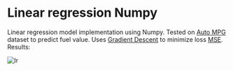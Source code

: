 # Linear regression Numpy
Linear regression model implementation using Numpy. Tested on [Auto MPG](http://archive.ics.uci.edu/ml/machine-learning-databases/auto-mpg/auto-mpg.data) dataset to predict fuel value.
Uses [Gradient Descent](https://en.wikipedia.org/wiki/Gradient_descent) to minimize loss [MSE](https://en.wikipedia.org/wiki/Mean_squared_error). 
Results:

![lr](https://github.com/bbonch/linear-regression-numpy/assets/3462142/26c343f1-117a-4e1b-9ce6-48e104a97ff2)
